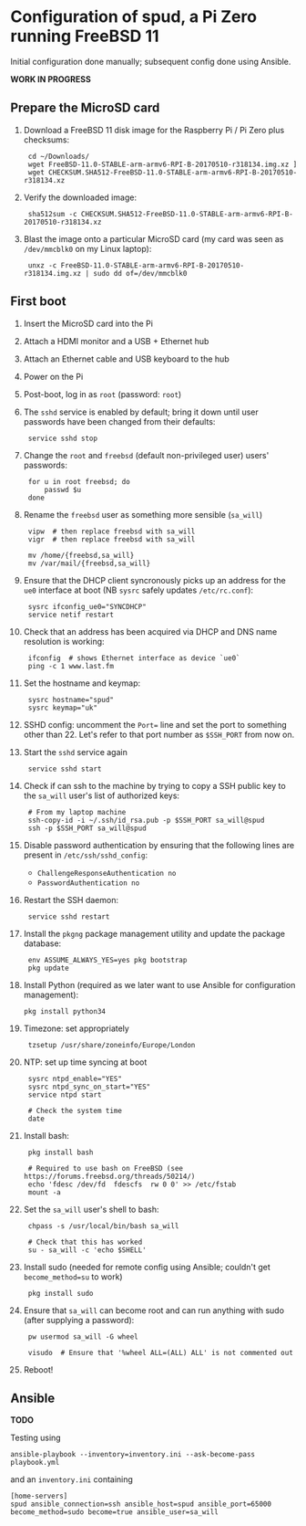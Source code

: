 # Configuration of spud, a Pi Zero running FreeBSD 11

Initial configuration done manually; subsequent config done using Ansible.

**WORK IN PROGRESS**

## Prepare the MicroSD card

1. Download a FreeBSD 11 disk image for the Raspberry Pi / Pi Zero plus checksums:

        cd ~/Downloads/
        wget FreeBSD-11.0-STABLE-arm-armv6-RPI-B-20170510-r318134.img.xz ]
        wget CHECKSUM.SHA512-FreeBSD-11.0-STABLE-arm-armv6-RPI-B-20170510-r318134.xz

1. Verify the downloaded image:

        sha512sum -c CHECKSUM.SHA512-FreeBSD-11.0-STABLE-arm-armv6-RPI-B-20170510-r318134.xz

1. Blast the image onto a particular MicroSD card (my card was seen as `/dev/mmcblk0` on my Linux laptop):

        unxz -c FreeBSD-11.0-STABLE-arm-armv6-RPI-B-20170510-r318134.img.xz | sudo dd of=/dev/mmcblk0

## First boot

1. Insert the MicroSD card into the Pi
1. Attach a HDMI monitor and a USB + Ethernet hub
1. Attach an Ethernet cable and USB keyboard to the hub
1. Power on the Pi
1. Post-boot, log in as `root` (password: `root`)
1. The `sshd` service is enabled by default; bring it down until user passwords have been changed from their defaults:

        service sshd stop

1. Change the `root` and `freebsd` (default non-privileged user) users' passwords:

        for u in root freebsd; do
            passwd $u
        done

1. Rename the `freebsd` user as something more sensible (`sa_will`)

        vipw  # then replace freebsd with sa_will
        vigr  # then replace freebsd with sa_will

        mv /home/{freebsd,sa_will}
        mv /var/mail/{freebsd,sa_will}

1. Ensure that the DHCP client syncronously picks up an address for the `ue0` interface at boot (NB `sysrc` safely updates `/etc/rc.conf`):

        sysrc ifconfig_ue0="SYNCDHCP"
        service netif restart

1. Check that an address has been acquired via DHCP and DNS name resolution is working:

        ifconfig  # shows Ethernet interface as device `ue0`
        ping -c 1 www.last.fm

1. Set the hostname and keymap:

        sysrc hostname="spud"
        sysrc keymap="uk"

1. SSHD config: uncomment the `Port=` line and set the port to something other than 22.
   Let's refer to that port number as `$SSH_PORT` from now on.

1. Start the `sshd` service again

        service sshd start

1. Check if can ssh to the machine by trying to copy a SSH public key to the `sa_will` user's list of authorized keys:

        # From my laptop machine
        ssh-copy-id -i ~/.ssh/id_rsa.pub -p $SSH_PORT sa_will@spud
        ssh -p $SSH_PORT sa_will@spud

1. Disable password authentication by ensuring that the following lines are present in `/etc/ssh/sshd_config`: 

    * `ChallengeResponseAuthentication no`
    * `PasswordAuthentication no`

1. Restart the SSH daemon:

        service sshd restart 

1. Install the `pkgng` package management utility and update the package database:

        env ASSUME_ALWAYS_YES=yes pkg bootstrap
        pkg update

1. Install Python (required as we later want to use Ansible for configuration management):

       pkg install python34

1. Timezone: set appropriately

        tzsetup /usr/share/zoneinfo/Europe/London

1. NTP: set up time syncing at boot

        sysrc ntpd_enable="YES"
        sysrc ntpd_sync_on_start="YES"
        service ntpd start

        # Check the system time
        date

1. Install bash:

        pkg install bash

        # Required to use bash on FreeBSD (see https://forums.freebsd.org/threads/50214/)
        echo 'fdesc /dev/fd  fdescfs  rw 0 0' >> /etc/fstab
        mount -a

1. Set the `sa_will` user's shell to bash:

        chpass -s /usr/local/bin/bash sa_will

        # Check that this has worked
        su - sa_will -c 'echo $SHELL'

1. Install sudo (needed for remote config using Ansible; couldn't get `become_method=su` to work)

        pkg install sudo

1. Ensure that `sa_will` can become root and can run anything with sudo (after supplying a password):

        pw usermod sa_will -G wheel

        visudo  # Ensure that '%wheel ALL=(ALL) ALL' is not commented out

1. Reboot!

## Ansible

**TODO**

Testing using

```
ansible-playbook --inventory=inventory.ini --ask-become-pass playbook.yml
```

and an `inventory.ini` containing

```
[home-servers]
spud ansible_connection=ssh ansible_host=spud ansible_port=65000 become_method=sudo become=true ansible_user=sa_will
```
